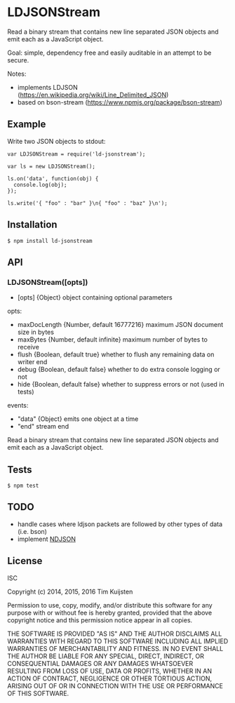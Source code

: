 # LDJSONStream

Read a binary stream that contains new line separated JSON objects and emit each
as a JavaScript object.

Goal: simple, dependency free and easily auditable in an attempt to be secure.

Notes:
* implements LDJSON (https://en.wikipedia.org/wiki/Line_Delimited_JSON)
* based on bson-stream (https://www.npmjs.org/package/bson-stream)


## Example

Write two JSON objects to stdout:

    var LDJSONStream = require('ld-jsonstream');

    var ls = new LDJSONStream();

    ls.on('data', function(obj) {
      console.log(obj);
    });

    ls.write('{ "foo" : "bar" }\n{ "foo" : "baz" }\n');


## Installation

    $ npm install ld-jsonstream


## API

### LDJSONStream([opts])
* [opts] {Object} object containing optional parameters

opts:
* maxDocLength {Number, default 16777216} maximum JSON document size in bytes
* maxBytes {Number, default infinite} maximum number of bytes to receive
* flush {Boolean, default true} whether to flush any remaining data on writer end
* debug {Boolean, default false} whether to do extra console logging or not
* hide {Boolean, default false} whether to suppress errors or not (used in tests)

events:
* "data" {Object}  emits one object at a time
* "end"  stream end

Read a binary stream that contains new line separated JSON objects and emit each
as a JavaScript object.


## Tests

    $ npm test


## TODO

* handle cases where ldjson packets are followed by other types of data (i.e. bson)
* implement [NDJSON](https://github.com/ndjson/ndjson-spec)


## License

ISC

Copyright (c) 2014, 2015, 2016 Tim Kuijsten

Permission to use, copy, modify, and/or distribute this software for any
purpose with or without fee is hereby granted, provided that the above
copyright notice and this permission notice appear in all copies.

THE SOFTWARE IS PROVIDED "AS IS" AND THE AUTHOR DISCLAIMS ALL WARRANTIES
WITH REGARD TO THIS SOFTWARE INCLUDING ALL IMPLIED WARRANTIES OF
MERCHANTABILITY AND FITNESS. IN NO EVENT SHALL THE AUTHOR BE LIABLE FOR
ANY SPECIAL, DIRECT, INDIRECT, OR CONSEQUENTIAL DAMAGES OR ANY DAMAGES
WHATSOEVER RESULTING FROM LOSS OF USE, DATA OR PROFITS, WHETHER IN AN
ACTION OF CONTRACT, NEGLIGENCE OR OTHER TORTIOUS ACTION, ARISING OUT OF
OR IN CONNECTION WITH THE USE OR PERFORMANCE OF THIS SOFTWARE.
